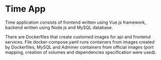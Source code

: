 # Time App

Time application consists of frontend written using Vue.js framework, 
backend written using Node.js and MySQL database.

There are Dockerfiles that create customed images for api and frontend services. 
File docker-compose.yaml runs containers from images created by Dockerfiles, MySQL 
and Adminer containers from official images (port mapping, creation of volumes and dependencies specification were used).
